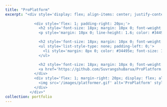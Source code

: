 ```yaml
---
title: "ProPlatform"
excerpt: "<div style='display: flex; align-items: center; justify-content: space-between; font-size: 14px; background: linear-gradient(135deg, #f5f7fa, #c3cfe2); padding: 20px; border-radius: 12px; box-shadow: 0 8px 16px rgba(0, 0, 0, 0.2);'>  
               
             <div style='flex: 1; padding-right: 20px;'>  
               <h2 style='font-size: 18px; margin: 10px 0; font-weight: bold; color: #2c3e50; text-transform: uppercase; letter-spacing: 1px;'>Description</h2>  
               <p style='margin: 10px 0; line-height: 1.6; color: #34495e; font-size: 14px;'>A platformer level design tool that enables procedural generation with extensive user control. It allows users to define platform curvature using splines (Bezier or linear) and customize the spacing between platforms. The tool is being expanded with additional features, including procedural stair placement by calculating elevation, providing greater flexibility and precision in level design.</p>  

               <h2 style='font-size: 18px; margin: 10px 0; font-weight: bold; color: #2c3e50; text-transform: uppercase; letter-spacing: 1px;'>Technologies Used</h2>  
               <ul style='list-style-type: none; padding-left: 0;'>  
                 <li style='margin: 8px 0; color: #34495e; font-size: 14px;'><span style='color: #863ce7; font-weight: bold; margin-right: 8px;'>•</span> <b>Unity</b>: For game development and procedural generation.</li>  
               </ul>  

               <h2 style='font-size: 18px; margin: 10px 0; font-weight: bold; color: #2c3e50; text-transform: uppercase; letter-spacing: 1px;'>GitHub Link</h2>  
               <a href='https://github.com/SuvrangshuBarua/ProPlatform.git' style='text-decoration: none; color: #3498db; font-weight: bold; font-size: 14px; padding: 8px 16px; background: #ecf0f1; border-radius: 6px; display: inline-block; transition: background 0.3s ease;'>View on GitHub</a>  
             </div>     
             <div style='flex: 1; margin-right: 20px; display: flex; align-items: center; justify-content: center; overflow: hidden;'>
               <img src='/images/platformer.gif' alt='ProPlatform' style='max-width: 100%; border-radius: 12px; box-shadow: 0 8px 16px rgba(0, 0, 0, 0.2); transition: transform 0.3s ease;'>
             </div>
           </div>"  
collection: portfolio  
---
```


